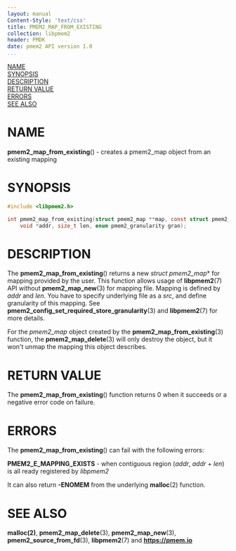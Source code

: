 ```yaml
---
layout: manual
Content-Style: 'text/css'
title: PMEM2_MAP_FROM_EXISTING
collection: libpmem2
header: PMDK
date: pmem2 API version 1.0
...
```


[comment]: <> (SPDX-License-Identifier: BSD-3-Clause)
[comment]: <> (Copyright 2020, Intel Corporation)

[comment]: <> (pmem2_map_from_existing.3 -- man page for libpmem2 pmem2_map_from_existing operation)

[NAME](#name)<br />
[SYNOPSIS](#synopsis)<br />
[DESCRIPTION](#description)<br />
[RETURN VALUE](#return-value)<br />
[ERRORS](#errors)<br />
[SEE ALSO](#see-also)<br />

# NAME #

**pmem2_map_from_existing**() - creates a pmem2_map object from an existing mapping

# SYNOPSIS #

```c
#include <libpmem2.h>

int pmem2_map_from_existing(struct pmem2_map **map, const struct pmem2_source *src,
	void *addr, size_t len, enum pmem2_granularity gran);

```

# DESCRIPTION #

The **pmem2_map_from_existing**() returns a new *struct pmem2_map** for mapping
provided by the user. This function allows usage of **libpmem2**(7) API without **pmem2_map_new**(3) for mapping file.
Mapping is defined by *addr* and *len*. You have to specify underlying file as a *src*, and define granularity of this mapping.
See **pmem2_config_set_required_store_granularity**(3) and **libpmem2**(7) for more details.

For the *pmem2_map* object created by the **pmem2_map_from_existing**(3) function, the **pmem2_map_delete**(3) will only destroy the object,
but it won't unmap the mapping this object describes.

# RETURN VALUE #

The **pmem2_map_from_existing**() function returns 0 when it succeeds
or a negative error code on failure.

# ERRORS #

The **pmem2_map_from_existing**() can fail with the following errors:

**PMEM2_E_MAPPING_EXISTS** - when contiguous region (*addr*, *addr* + *len*)
is all ready registered by *libpmem2*

It can also return **-ENOMEM**  from the underlying **malloc**(2) function.

# SEE ALSO #

**malloc(2)**, **pmem2_map_delete**(3), **pmem2_map_new**(3),
**pmem2_source_from_fd**(3), **libpmem2**(7) and **<https://pmem.io>**
